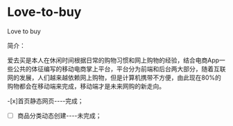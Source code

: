 # Love-to-buy
Love to buy

简介：

爱去买是本人在休闲时间根据日常的购物习惯和网上购物的经验，结合电商App一些公共的体征编写的移动电商掌上平台，平台分为前端和后台两大部分，随着互联网的发展，人们越来越依赖网上购物，但是计算机携带不方便，由此现在80%的购物都会在移动端来完成，移动端才是未来网购的新走向。

-[x]首页静态网页----完成；

-[  ] 商品分类动态创建----未完成；